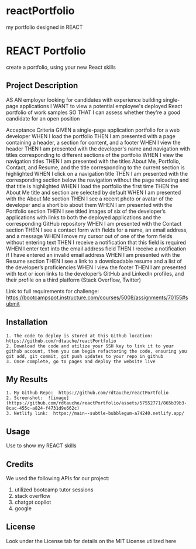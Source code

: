 # reactPortfolio
my portfolio designed in REACT

# REACT Portfolio
create a portfolio, using your new React skills

## Project Description

AS AN employer looking for candidates with experience building single-page applications
I WANT to view a potential employee's deployed React portfolio of work samples
SO THAT I can assess whether they're a good candidate for an open position

Acceptance Criteria
GIVEN a single-page application portfolio for a web developer
WHEN I load the portfolio
THEN I am presented with a page containing a header, a section for content, and a footer
WHEN I view the header
THEN I am presented with the developer's name and navigation with titles corresponding to different sections of the portfolio
WHEN I view the navigation titles
THEN I am presented with the titles About Me, Portfolio, Contact, and Resume, and the title corresponding to the current section is highlighted
WHEN I click on a navigation title
THEN I am presented with the corresponding section below the navigation without the page reloading and that title is highlighted
WHEN I load the portfolio the first time
THEN the About Me title and section are selected by default
WHEN I am presented with the About Me section
THEN I see a recent photo or avatar of the developer and a short bio about them
WHEN I am presented with the Portfolio section
THEN I see titled images of six of the developer’s applications with links to both the deployed applications and the corresponding GitHub repository
WHEN I am presented with the Contact section
THEN I see a contact form with fields for a name, an email address, and a message
WHEN I move my cursor out of one of the form fields without entering text
THEN I receive a notification that this field is required
WHEN I enter text into the email address field
THEN I receive a notification if I have entered an invalid email address
WHEN I am presented with the Resume section
THEN I see a link to a downloadable resume and a list of the developer’s proficiencies
WHEN I view the footer
THEN I am presented with text or icon links to the developer’s GitHub and LinkedIn profiles, and their profile on a third platform (Stack Overflow, Twitter)

Link to full requirements for challenge:  https://bootcampspot.instructure.com/courses/5008/assignments/70155#submit

## Installation

    1. The code to deploy is stored at this Github location:  https://github.com/rdtauche/reactPortfolio
    2. Download the code and utilize your SSH key to link it to your github account, then you can begin refactoring the code, ensuring you git add, git commit, git push updates to your repo in github
    3. Once complete, go to pages and deploy the website live

## My Results
    1. My Github Repo:  https://github.com/rdtauche/reactPortfolio
    2. Screenshot:  ![image](https://github.com/rdtauche/reactPortfolio/assets/57552771/865b39b3-8cac-455c-a824-f4731d9e662c)
    3. Netlify link:  https://main--subtle-bubblegum-a74240.netlify.app/


## Usage

Use to show my REACT skills

## Credits
We used the following APIs for our project:
1. utilized bootcamp tutor sessions
2. stack overflow
3. chatgpt copilot
4. google


## License

Look under the License tab for details on the MIT License utilized here